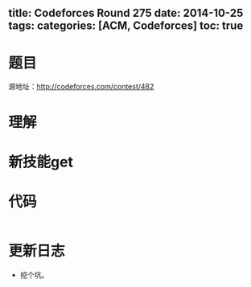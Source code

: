title: Codeforces Round 275
date: 2014-10-25 
tags: 
categories: [ACM, Codeforces]
toc: true
---
# 题目	
源地址：http://codeforces.com/contest/482

# 理解

<!-- more -->

# 新技能get

# 代码
```

```

# 更新日志
- 挖个坑。
